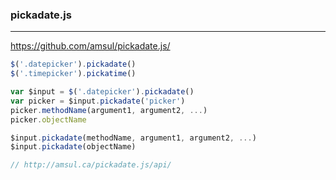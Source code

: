 ### pickadate.js
---
https://github.com/amsul/pickadate.js/

```js
$('.datepicker').pickadate()
$('.timepicker').pickatime()
```

```js
var $input = $('.datepicker').pickadate()
var picker = $input.pickadate('picker')
picker.methodName(argument1, argument2, ...)
picker.objectName

$input.pickadate(methodName, argument1, argument2, ...)
$input.pickadate(objectName)

// http://amsul.ca/pickadate.js/api/
```

```
```

